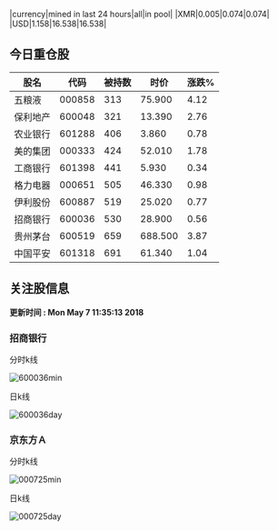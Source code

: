 |currency|mined in last 24 hours|all|in pool|
|XMR|0.005|0.074|0.074|
|USD|1.158|16.538|16.538|

## 今日重仓股 

|股名|代码|被持数|时价|涨跌%|
|---|---|---|---|---|
|五粮液|000858|313|75.900|4.12|
|保利地产|600048|321|13.390|2.76|
|农业银行|601288|406|3.860|0.78|
|美的集团|000333|424|52.010|1.78|
|工商银行|601398|441|5.930|0.34|
|格力电器|000651|505|46.330|0.98|
|伊利股份|600887|519|25.020|0.77|
|招商银行|600036|530|28.900|0.56|
|贵州茅台|600519|659|688.500|3.87|
|中国平安|601318|691|61.340|1.04|

## 关注股信息
**更新时间 : Mon May  7 11:35:13 2018**
### 招商银行 
分时k线

![600036min](http://image.sinajs.cn/newchart/min/n/sh600036.gif)

日k线

![600036day](http://image.sinajs.cn/newchart/daily/n/sh600036.gif)

### 京东方Ａ 
分时k线

![000725min](http://image.sinajs.cn/newchart/min/n/sz000725.gif)

日k线

![000725day](http://image.sinajs.cn/newchart/daily/n/sz000725.gif)
